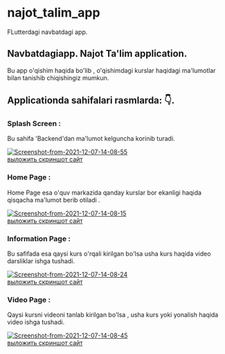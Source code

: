# najot_talim_app

FLutterdagi navbatdagi app.

## Navbatdagiapp. Najot Ta'lim application.
Bu app o'qishim haqida bo'lib , o'qishimdagi kurslar haqidagi ma'lumotlar bilan tanishib chiqishingiz mumkun.

## Applicationda sahifalari rasmlarda: 👇.

### Splash Screen : 

Bu sahifa 'Backend'dan ma'lumot kelguncha korinib turadi.

<a href="https://ibb.co/xYSswjq"><img src="https://i.ibb.co/ypnRKyF/Screenshot-from-2021-12-07-14-08-55.png" alt="Screenshot-from-2021-12-07-14-08-55" border="0"></a><br /><a target='_blank' href='https://ru.imgbb.com/'>выложить скриншот сайт</a><br />

### Home Page :
Home Page esa o'quv markazida qanday kurslar bor ekanligi haqida qisqacha ma'lumot berib otiladi .

<a href="https://ibb.co/3c1SKgY"><img src="https://i.ibb.co/KW6VnTz/Screenshot-from-2021-12-07-14-08-15.png" alt="Screenshot-from-2021-12-07-14-08-15" border="0"></a><br /><a target='_blank' href='https://ru.imgbb.com/'>выложить скриншот сайт</a><br />

### Information Page :
Bu safifada esa qaysi kurs o'rqali kirilgan bo'lsa usha kurs haqida video darsliklar ishga tushadi. 

<a href="https://ibb.co/cDZjvtq"><img src="https://i.ibb.co/RzsqSP8/Screenshot-from-2021-12-07-14-08-24.png" alt="Screenshot-from-2021-12-07-14-08-24" border="0"></a><br /><a target='_blank' href='https://ru.imgbb.com/'>выложить скриншот сайт</a><br />

### Video Page : 
Qaysi kursni videoni tanlab kirilgan bo'lsa , usha kurs yoki yonalish haqida video ishga tushadi.

<a href="https://ibb.co/8jP3dx6"><img src="https://i.ibb.co/VvMyQC2/Screenshot-from-2021-12-07-14-08-45.png" alt="Screenshot-from-2021-12-07-14-08-45" border="0"></a><br /><a target='_blank' href='https://ru.imgbb.com/'>выложить скриншот сайт</a><br />
